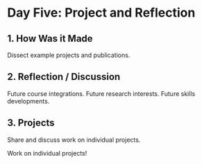 # Day Five: Project and Reflection

> 

## 1. How Was it Made

Dissect example projects and publications.

## 2. Reflection / Discussion

Future course integrations. 
Future research interests.
Future skills developments.

## 3. Projects

Share and discuss work on individual projects.

Work on individual projects!
